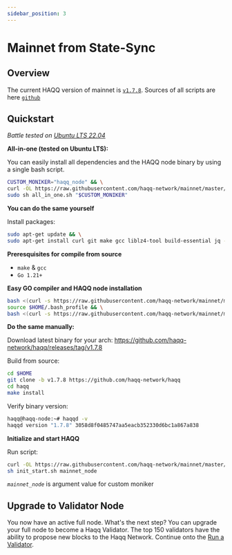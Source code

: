 ```yaml
---
sidebar_position: 3
---
```


# Mainnet from State-Sync

## Overview

The current HAQQ version of mainnet is [`v1.7.8`](https://github.com/haqq-network/haqq/releases/tag/v1.7.8).
Sources of all scripts are here [`github`](https://github.com/haqq-network/mainnet)

## Quickstart

_*Battle tested on [Ubuntu LTS 22.04](https://spinupwp.com/doc/what-does-lts-mean-ubuntu/#:~:text=The%20abbreviation%20stands%20for%20Long,extended%20period%20over%20regular%20releases)*_

**All-in-one (tested on Ubuntu LTS):**

You can easily install all dependencies and the HAQQ node binary by using a single bash script.

```sh
CUSTOM_MONIKER="haqq_node" && \
curl -OL https://raw.githubusercontent.com/haqq-network/mainnet/master/all_in_one.sh && \
sudo sh all_in_one.sh "$CUSTOM_MONIKER"
```

**You can do the same yourself**

Install packages:

```sh
sudo apt-get update && \
sudo apt-get install curl git make gcc liblz4-tool build-essential jq -y
```

**Preresquisites for compile from source**

- `make` & `gcc`
- `Go 1.21+`

**Easy GO compiler and HAQQ node installation**

```sh
bash <(curl -s https://raw.githubusercontent.com/haqq-network/mainnet/master/install_go.sh) && \
source $HOME/.bash_profile && \
bash <(curl -s https://raw.githubusercontent.com/haqq-network/mainnet/master/install_haqq.sh)
```

**Do the same manually:**

Download latest binary for your arch:
https://github.com/haqq-network/haqq/releases/tag/v1.7.8

Build from source:

```sh
cd $HOME
git clone -b v1.7.8 https://github.com/haqq-network/haqq
cd haqq
make install
```

Verify binary version:

```sh
haqq@haqq-node:~# haqqd -v
haqqd version "1.7.8" 3058d8f0485747aa5eacb352330d6bc1a867a838
```

**Initialize and start HAQQ**

Run script:

```sh
curl -OL https://raw.githubusercontent.com/haqq-network/mainnet/master/init_start.sh && \
sh init_start.sh mainnet_node
```

_`mainnet_node`_ is argument value for custom moniker

## Upgrade to Validator Node

You now have an active full node. What's the next step? You can upgrade your full node to become a Haqq Validator. The top 150 validators have the ability to propose new blocks to the Haqq Network. Continue onto the [Run a Validator](../run-a-validator.md).
